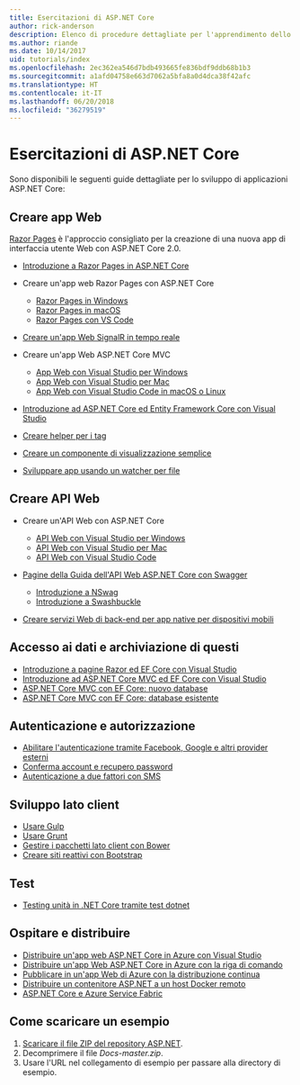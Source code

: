 ```yaml
---
title: Esercitazioni di ASP.NET Core
author: rick-anderson
description: Elenco di procedure dettagliate per l'apprendimento dello sviluppo di applicazioni ASP.NET Core.
ms.author: riande
ms.date: 10/14/2017
uid: tutorials/index
ms.openlocfilehash: 2ec362ea546d7bdb493665fe836bdf9ddb68b1b3
ms.sourcegitcommit: a1afd04758e663d7062a5bfa8a0d4dca38f42afc
ms.translationtype: HT
ms.contentlocale: it-IT
ms.lasthandoff: 06/20/2018
ms.locfileid: "36279519"
---
```

# <a name="aspnet-core-tutorials"></a>Esercitazioni di ASP.NET Core

Sono disponibili le seguenti guide dettagliate per lo sviluppo di applicazioni ASP.NET Core:

## <a name="build-web-apps"></a>Creare app Web

[Razor Pages](xref:razor-pages/index) è l'approccio consigliato per la creazione di una nuova app di interfaccia utente Web con ASP.NET Core 2.0.

* [Introduzione a Razor Pages in ASP.NET Core](xref:razor-pages/index)
* Creare un'app web Razor Pages con ASP.NET Core

   * [Razor Pages in Windows](xref:tutorials/razor-pages/index)
   * [Razor Pages in macOS](xref:tutorials/razor-pages-mac/index)
   * [Razor Pages con VS Code](xref:tutorials/razor-pages-vsc/index)  

* [Creare un'app Web SignalR in tempo reale](xref:tutorials/signalr)

* Creare un'app Web ASP.NET Core MVC

   * [App Web con Visual Studio per Windows](xref:tutorials/first-mvc-app/index)
   * [App Web con Visual Studio per Mac](xref:tutorials/first-mvc-app-mac/index)
   * [App Web con Visual Studio Code in macOS o Linux](xref:tutorials/first-mvc-app-xplat/index)

* [Introduzione ad ASP.NET Core ed Entity Framework Core con Visual Studio](xref:data/ef-mvc/index)
* [Creare helper per i tag](xref:mvc/views/tag-helpers/authoring)
* [Creare un componente di visualizzazione semplice](xref:mvc/views/view-components#walkthrough-creating-a-simple-view-component)
* [Sviluppare app usando un watcher per file](xref:tutorials/dotnet-watch)

## <a name="build-web-apis"></a>Creare API Web

* Creare un'API Web con ASP.NET Core

  * [API Web con Visual Studio per Windows](xref:tutorials/first-web-api)
  * [API Web con Visual Studio per Mac](xref:tutorials/first-web-api-mac)
  * [API Web con Visual Studio Code](xref:tutorials/web-api-vsc)

* [Pagine della Guida dell'API Web ASP.NET Core con Swagger](xref:tutorials/web-api-help-pages-using-swagger)
  * [Introduzione a NSwag](xref:tutorials/get-started-with-nswag)
  * [Introduzione a Swashbuckle](xref:tutorials/get-started-with-swashbuckle)

* [Creare servizi Web di back-end per app native per dispositivi mobili](xref:mobile/native-mobile-backend)

## <a name="data-access-and-storage"></a>Accesso ai dati e archiviazione di questi

* [Introduzione a pagine Razor ed EF Core con Visual Studio](xref:data/ef-rp/intro)
* [Introduzione ad ASP.NET Core MVC ed EF Core con Visual Studio](xref:data/ef-mvc/index)
* [ASP.NET Core MVC con EF Core: nuovo database](/ef/core/get-started/aspnetcore/new-db)
* [ASP.NET Core MVC con EF Core: database esistente](/ef/core/get-started/aspnetcore/existing-db)

## <a name="authentication-and-authorization"></a>Autenticazione e autorizzazione

* [Abilitare l'autenticazione tramite Facebook, Google e altri provider esterni](xref:security/authentication/social/index)
* [Conferma account e recupero password](xref:security/authentication/accconfirm)
* [Autenticazione a due fattori con SMS](xref:security/authentication/2fa)

## <a name="client-side-development"></a>Sviluppo lato client

* [Usare Gulp](xref:client-side/using-gulp)
* [Usare Grunt](xref:client-side/using-grunt)
* [Gestire i pacchetti lato client con Bower](xref:client-side/bower)
* [Creare siti reattivi con Bootstrap](xref:client-side/bootstrap)

## <a name="test"></a>Test

* [Testing unità in .NET Core tramite test dotnet](/dotnet/articles/core/testing/unit-testing-with-dotnet-test)

## <a name="host-and-deploy"></a>Ospitare e distribuire

* [Distribuire un'app web ASP.NET Core in Azure con Visual Studio](xref:tutorials/publish-to-azure-webapp-using-vs)
* [Distribuire un'app Web ASP.NET Core in Azure con la riga di comando](xref:tutorials/publish-to-azure-webapp-using-cli)
* [Pubblicare in un'app Web di Azure con la distribuzione continua](xref:host-and-deploy/azure-apps/azure-continuous-deployment)
* [Distribuire un contenitore ASP.NET a un host Docker remoto](/azure/vs-azure-tools-docker-hosting-web-apps-in-docker)
* [ASP.NET Core e Azure Service Fabric](/azure/service-fabric/service-fabric-add-a-web-frontend)

<a name="download"></a>
## <a name="how-to-download-a-sample"></a>Come scaricare un esempio

1. [Scaricare il file ZIP del repository ASP.NET](https://codeload.github.com/aspnet/Docs/zip/master).
1. Decomprimere il file *Docs-master.zip*.
1. Usare l'URL nel collegamento di esempio per passare alla directory di esempio.
